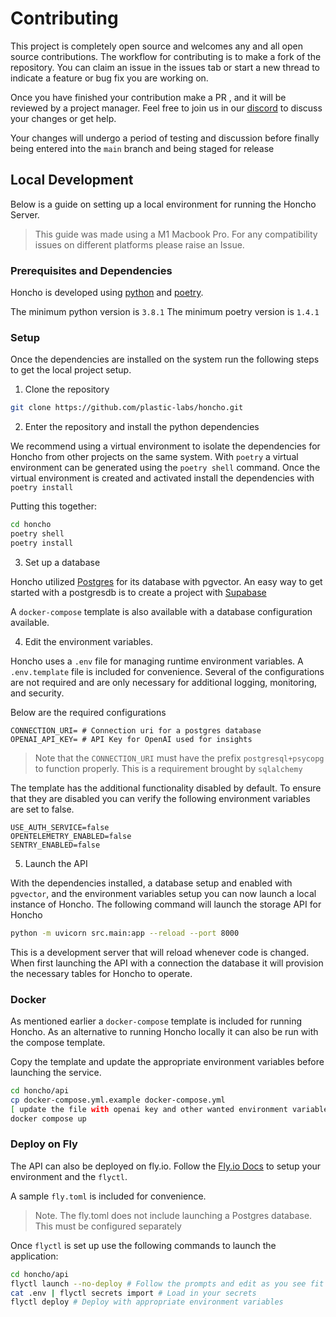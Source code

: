 # Contributing

This project is completely open source and welcomes any and all open source
contributions. The workflow for contributing is to make a fork of the
repository. You can claim an issue in the issues tab or start a new thread to
indicate a feature or bug fix you are working on. 

Once you have finished your contribution make a PR , and it will be reviewed by
a project manager. Feel free to join us in our
[discord](http://discord.gg/plasticlabs) to discuss your changes or get help.

Your changes will undergo a period of testing and discussion before finally
being entered into the `main` branch and being staged for release

## Local Development

Below is a guide on setting up a local environment for running the Honcho
Server.

> This guide was made using a M1 Macbook Pro. For any compatibility issues
> on different platforms please raise an Issue.

### Prerequisites and Dependencies

Honcho is developed using [python](https://www.python.org/) and [poetry](https://python-poetry.org/).

The minimum python version is `3.8.1`
The minimum poetry version is `1.4.1`

### Setup

Once the dependencies are installed on the system run the following steps to get
the local project setup. 

1. Clone the repository

```bash
git clone https://github.com/plastic-labs/honcho.git
```

2. Enter the repository and install the python dependencies

We recommend using a virtual environment to isolate the dependencies for Honcho
from other projects on the same system. With `poetry` a virtual environment can
be generated using the `poetry shell` command. Once the virtual environment is
created and activated install the dependencies with `poetry install`

Putting this together:

```bash
cd honcho
poetry shell
poetry install
```

3. Set up a database

Honcho utilized [Postgres](https://www.postgresql.org/) for its database with 
pgvector. An easy way to get started with a postgresdb is to create a project
with [Supabase](https://supabase.com/)

A `docker-compose` template is also available with a database configuration
available. 

4. Edit the environment variables. 

Honcho uses a `.env` file for managing runtime environment variables. A
`.env.template` file is included for convenience. Several of the configurations
are not required and are only necessary for additional logging, monitoring, and
security.

Below are the required configurations

```env
CONNECTION_URI= # Connection uri for a postgres database
OPENAI_API_KEY= # API Key for OpenAI used for insights
```
> Note that the `CONNECTION_URI` must have the prefix `postgresql+psycopg` to
> function properly. This is a requirement brought by `sqlalchemy`

The template has the additional functionality disabled by default. To ensure
that they are disabled you can verify the following environment variables are
set to false. 

```env
USE_AUTH_SERVICE=false
OPENTELEMETRY_ENABLED=false
SENTRY_ENABLED=false
```

5. Launch the API

With the dependencies installed, a database setup and enabled with `pgvector`,
and the environment variables setup you can now launch a local instance of
Honcho. The following command will launch the storage API for Honcho

```bash
python -m uvicorn src.main:app --reload --port 8000
```
This is a development server that will reload whenever code is changed. When
first launching the API with a connection the database it will provision the
necessary tables for Honcho to operate.

### Docker

As mentioned earlier a `docker-compose` template is included for running Honcho.
As an alternative to running Honcho locally it can also be run with the compose
template. 

Copy the template and update the appropriate environment variables before
launching the service.

```bash
cd honcho/api
cp docker-compose.yml.example docker-compose.yml
[ update the file with openai key and other wanted environment variables ]
docker compose up
```

### Deploy on Fly

The API can also be deployed on fly.io. Follow the [Fly.io
Docs](https://fly.io/docs/getting-started/) to setup your environment and the
`flyctl`.

A sample `fly.toml` is included for convenience.

> Note. The fly.toml does not include launching a Postgres database. This must
> be configured separately

Once `flyctl` is set up use the following commands to launch the application:

```bash
cd honcho/api
flyctl launch --no-deploy # Follow the prompts and edit as you see fit
cat .env | flyctl secrets import # Load in your secrets
flyctl deploy # Deploy with appropriate environment variables
```

